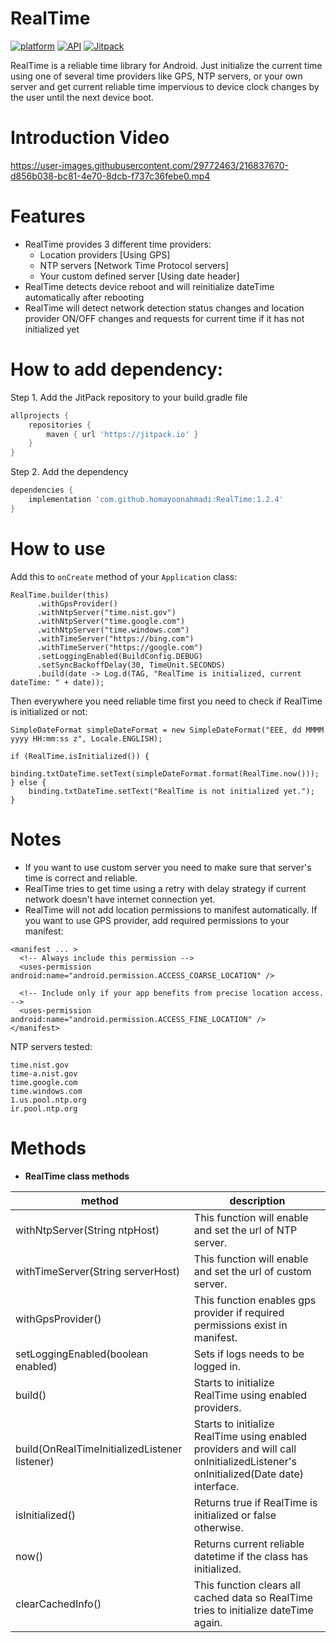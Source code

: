 # RealTime

[![platform](https://img.shields.io/badge/platform-Android-green.svg)](https://www.android.com)
[![API](https://img.shields.io/badge/API-16%2B-brightgreen.svg?style=flat)](https://android-arsenal.com/api?level=16)
[![Jitpack](https://jitpack.io/v/homayoonahmadi/RealTime.svg)](https://jitpack.io/#homayoonahmadi/RealTime)

RealTime is a reliable time library for Android. Just initialize the current time using one of several time providers like GPS, NTP servers, or your own server and get current reliable time impervious to device clock changes by the user until the next device boot.

# Introduction Video
https://user-images.githubusercontent.com/29772463/216837670-d856b038-bc81-4e70-8dcb-f737c36febe0.mp4

# Features
- RealTime provides 3 different time providers: 
  + Location providers [Using GPS] 
  + NTP servers [Network Time Protocol servers]
  + Your custom defined server [Using date header]
- RealTime detects device reboot and will reinitialize dateTime automatically after rebooting
- RealTime will detect network detection status changes and location provider ON/OFF changes and requests for current time if it has not initialized yet


# How to add dependency:

Step 1. Add the JitPack repository to your build.gradle file

```groovy
allprojects {
    repositories {
        maven { url 'https://jitpack.io' }
    }
}
```

Step 2. Add the dependency

```groovy
dependencies {
    implementation 'com.github.homayoonahmadi:RealTime:1.2.4'
}
```

# How to use
Add this to `onCreate` method of your `Application` class:

```
RealTime.builder(this)
      .withGpsProvider()
      .withNtpServer("time.nist.gov")
      .withNtpServer("time.google.com")
      .withNtpServer("time.windows.com")
      .withTimeServer("https://bing.com")
      .withTimeServer("https://google.com")
      .setLoggingEnabled(BuildConfig.DEBUG)
      .setSyncBackoffDelay(30, TimeUnit.SECONDS)
      .build(date -> Log.d(TAG, "RealTime is initialized, current dateTime: " + date));
```

Then everywhere you need reliable time first you need to check if RealTime is initialized or not:
```
SimpleDateFormat simpleDateFormat = new SimpleDateFormat("EEE, dd MMMM yyyy HH:mm:ss z", Locale.ENGLISH);

if (RealTime.isInitialized()) {
    binding.txtDateTime.setText(simpleDateFormat.format(RealTime.now()));
} else {
    binding.txtDateTime.setText("RealTime is not initialized yet.");
}
```

# Notes
- If you want to use custom server you need to make sure that server's time is correct and reliable.
- RealTime tries to get time using a retry with delay strategy if current network doesn't have internet connection yet.
- RealTime will not add location permissions to manifest automatically. If you want to use GPS provider, add required permissions to your manifest:

```
<manifest ... >
  <!-- Always include this permission -->
  <uses-permission android:name="android.permission.ACCESS_COARSE_LOCATION" />

  <!-- Include only if your app benefits from precise location access. -->
  <uses-permission android:name="android.permission.ACCESS_FINE_LOCATION" />
</manifest>
```

NTP servers tested:
```
time.nist.gov
time-a.nist.gov
time.google.com
time.windows.com
1.us.pool.ntp.org
ir.pool.ntp.org
```

# Methods

+ **RealTime class methods**

| method                                        | description                                                                                                                     |
|-----------------------------------------------|---------------------------------------------------------------------------------------------------------------------------------|
| withNtpServer(String ntpHost)                 | This function will enable and set the url of NTP server.                                                                        |
| withTimeServer(String serverHost)             | This function will enable and set the url of custom server.                                                                     |
| withGpsProvider()                             | This function enables gps provider if required permissions exist in manifest.                                                   |
| setLoggingEnabled(boolean enabled)            | Sets if logs needs to be logged in.                                                                                             |
| build()                                       | Starts to initialize RealTime using enabled providers.                                                                          |
| build(OnRealTimeInitializedListener listener) | Starts to initialize RealTime using enabled providers and will call onInitializedListener's onInitialized(Date date) interface. |
| isInitialized()                               | Returns true if RealTime is initialized or false otherwise.                                                                     |
| now()                                         | Returns current reliable datetime if the class has initialized.                                                                 |
| clearCachedInfo()                             | This function clears all cached data so RealTime tries to initialize dateTime again.                                            |
